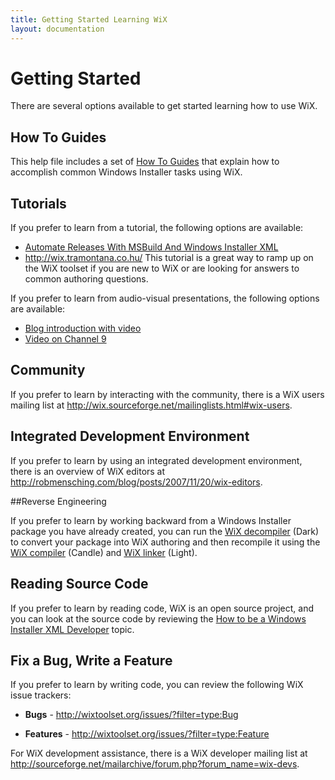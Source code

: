 ```yaml
---
title: Getting Started Learning WiX
layout: documentation
---
```

# Getting Started

There are several options available to get started learning how to use WiX.

## How To Guides

This help file includes a set of [How To Guides](../howtos/index.html) that explain how to accomplish common Windows Installer tasks using WiX.

## Tutorials

If you prefer to learn from a tutorial, the following options are available:

* <a href='http://msdn.microsoft.com/en-us/magazine/cc163456.aspx' target='_blank'>Automate Releases With MSBuild And Windows Installer XML</a>
* <a href='http://wix.tramontana.co.hu/' target='_blank'>http://wix.tramontana.co.hu/</a> This tutorial is a great way to ramp up on the WiX toolset if you are new to WiX or are looking for answers to common authoring questions.

If you prefer to learn from audio-visual presentations, the following options are available:

* <a href='http://blogs.msdn.com/b/robmen/archive/2004/09/23/233684.aspx' target='_blank'>Blog introduction with video</a>
* <a href='http://channel9.msdn.com/Blogs/scobleizer/Wix-team-The-most-used-piece-of-software-at-Microsoft-and-its-open-source' target='_blank'>Video on Channel 9</a>

## Community

If you prefer to learn by interacting with the community, there is a WiX users 
mailing list at <a href="http://wix.sourceforge.net/mailinglists.html#wix-users" 
target="_blank">http://wix.sourceforge.net/mailinglists.html#wix-users</a>.

## Integrated Development Environment

If you prefer to learn by using an integrated development environment, there is 
an overview of WiX editors at
<a href="http://robmensching.com/blog/posts/2007/11/20/wix-editors" target="_blank">http://robmensching.com/blog/posts/2007/11/20/wix-editors</a>.

##Reverse Engineering

If you prefer to learn by working backward from a Windows Installer package you have already created, you can run the [WiX decompiler](../overview/alltools.html) \(Dark\) to convert your package into WiX authoring and then recompile it using the [WiX compiler](../overview/candle.html) \(Candle\) and [WiX linker](../overview/light.html) \(Light\).

## Reading Source Code

If you prefer to learn by reading code, WiX is an open source project, and you can look at the source code by reviewing the [How to be a Windows Installer XML Developer](../wixdev/wixdev_getting_started.html) topic.

## Fix a Bug, Write a Feature

If you prefer to learn by writing code, you can review the following WiX issue trackers:

* <b>Bugs</b> - <a href='http://wixtoolset.org/issues/?filter=type:Bug' target='_blank'>http://wixtoolset.org/issues/?filter=type:Bug</a>

* <b>Features</b> - <a href='http://wixtoolset.org/issues/?filter=type:Feature' target='_blank'>http://wixtoolset.org/issues/?filter=type:Feature</a>

For WiX development assistance, there is a WiX developer mailing list at <a href='http://sourceforge.net/mailarchive/forum.php?forum_name=wix-devs' target='_blank'>http://sourceforge.net/mailarchive/forum.php?forum_name=wix-devs</a>.
